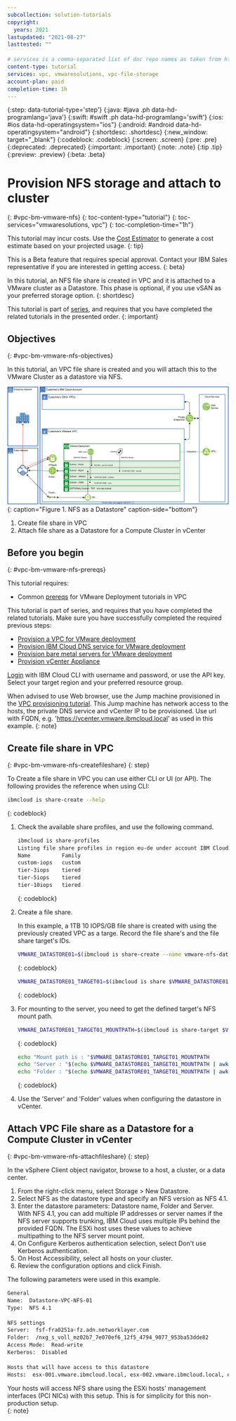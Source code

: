 ```yaml
---
subcollection: solution-tutorials
copyright:
  years: 2021
lastupdated: "2021-08-27"
lasttested: ""

# services is a comma-separated list of doc repo names as taken from https://github.ibm.com/cloud-docs/
content-type: tutorial
services: vpc, vmwaresolutions, vpc-file-storage
account-plan: paid
completion-time: 1h
---
```


{:step: data-tutorial-type='step'}
{:java: #java .ph data-hd-programlang='java'}
{:swift: #swift .ph data-hd-programlang='swift'}
{:ios: #ios data-hd-operatingsystem="ios"}
{:android: #android data-hd-operatingsystem="android"}
{:shortdesc: .shortdesc}
{:new_window: target="_blank"}
{:codeblock: .codeblock}
{:screen: .screen}
{:pre: .pre}
{:deprecated: .deprecated}
{:important: .important}
{:note: .note}
{:tip .tip}
{:preview: .preview}
{:beta: .beta}

# Provision NFS storage and attach to cluster
{: #vpc-bm-vmware-nfs}
{: toc-content-type="tutorial"}
{: toc-services="vmwaresolutions, vpc"}
{: toc-completion-time="1h"}

<!--##istutorial#-->
This tutorial may incur costs. Use the [Cost Estimator](https://{DomainName}/estimator/review) to generate a cost estimate based on your projected usage.
{: tip}
<!--#/istutorial#-->

This is a Beta feature that requires special approval. Contact your IBM Sales representative if you are interested in getting access.
{: beta}

In this tutorial, an NFS file share is created in VPC and it is attached to a VMware cluster as a Datastore. This phase is optional, if you use vSAN as your preferred storage option.
{: shortdesc}

This tutorial is part of [series](https://{DomainName}/docs/solution-tutorials?topic=solution-tutorials-vpc-bm-vmware#vpc-bm-vmware-objectives), and requires that you have completed the related tutorials in the presented order.
{: important}


## Objectives
{: #vpc-bm-vmware-nfs-objectives}

In this tutorial, an VPC file share is created and you will attach this to the VMware Cluster as a datastore via NFS.

![NFS as a Datastore](images/solution63-ryo-vmware-on-vpc-hidden/Self-Managed-Simple-20210813v1-VPC-nfs.svg "NFS as a Datastore"){: caption="Figure 1. NFS as a Datastore" caption-side="bottom"}

1. Create file share in VPC
2. Attach file share as a Datastore for a Compute Cluster in vCenter


## Before you begin
{: #vpc-bm-vmware-nfs-prereqs}

This tutorial requires:

* Common [prereqs](https://{DomainName}/docs/solution-tutorials?topic=solution-tutorials-vpc-bm-vmware#vpc-bm-vmware-prereqs) for VMware Deployment tutorials in VPC

This tutorial is part of series, and requires that you have completed the related tutorials. Make sure you have successfully completed the required previous steps:

* [Provision a VPC for VMware deployment](https://{DomainName}/docs/solution-tutorials?topic=solution-tutorials-vpc-bm-vmware-vpc#vpc-bm-vmware-vpc)
* [Provision IBM Cloud DNS service for VMware deployment](https://{DomainName}/docs/solution-tutorials?topic=solution-tutorials-vpc-bm-vmware-dns#vpc-bm-vmware-dns)
* [Provision bare metal servers for VMware deployment](https://{DomainName}/docs/solution-tutorials?topic=solution-tutorials-vpc-bm-vmware-bms#vpc-bm-vmware-bms)
* [Provision vCenter Appliance](https://{DomainName}/docs/solution-tutorials?topic=solution-tutorials-vpc-bm-vmware-vcenter#vpc-bm-vmware-vcenter)

[Login](https://{DomainName}/docs/cli?topic=cli-getting-started) with IBM Cloud CLI with username and password, or use the API key. Select your target region and your preferred resource group.

When advised to use Web browser, use the Jump machine provisioned in the [VPC provisioning tutorial](https://{DomainName}/docs/solution-tutorials?topic=solution-tutorials-vpc-bm-vmware-vpc#vpc-bm-vmware-vpc). This Jump machine has network access to the hosts, the private DNS service and vCenter IP to be provisioned. Use url with FQDN, e.g. 'https://vcenter.vmware.ibmcloud.local' as used in this example.
{: note}


## Create file share in VPC
{: #vpc-bm-vmware-nfs-createfileshare}
{: step}

To Create a file share in VPC you can use either CLI or UI (or API). The following provides the reference when using CLI:

```sh
ibmcloud is share-create --help
```
{: codeblock}


1. Check the available share profiles, and use the following command.

   ```sh
   ibmcloud is share-profiles
   Listing file share profiles in region eu-de under account IBM Cloud Acc as user xxx@yyy.com...
   Name          Family   
   custom-iops   custom   
   tier-3iops    tiered   
   tier-5iops    tiered
   tier-10iops   tiered 
   ```
   {: codeblock}

2. Create a file share.

   In this example, a 1TB 10 IOPS/GB file share is created with using the previously created VPC as a targe. Record the file share's and the file share target's IDs.

   ```sh
   VMWARE_DATASTORE01=$(ibmcloud is share-create --name vmware-nfs-datastore-01 --zone eu-de-1 --profile tier-10iops --size 1000 --targets '[{"name": "vmware-cluster-01", "vpc": {"id": "'$VMWARE_VPC'"}}]' --output json | jq -r .id)
   ```
   {: codeblock}
   
   ```sh
   VMWARE_DATASTORE01_TARGET01=$(ibmcloud is share $VMWARE_DATASTORE01 --output json | jq -r .targets[0].id)
   ```
   {: codeblock}

3. For mounting to the server, you need to get the defined target's NFS mount path.

   ```sh
   VMWARE_DATASTORE01_TARGET01_MOUNTPATH=$(ibmcloud is share-target $VMWARE_DATASTORE01 $VMWARE_DATASTORE01_TARGET01 --output json | jq -r .mount_path)
      ```
   {: codeblock}
   
   ```sh
   echo "Mount path is : "$VMWARE_DATASTORE01_TARGET01_MOUNTPATH
   echo "Server : "$(echo $VMWARE_DATASTORE01_TARGET01_MOUNTPATH | awk -F: '{print $1}')
   echo "Folder : "$(echo $VMWARE_DATASTORE01_TARGET01_MOUNTPATH | awk -F: '{print $2}')
   ```
   {: codeblock}

4. Use the 'Server' and 'Folder' values when configuring the datastore in vCenter.


## Attach VPC File share as a Datastore for a Compute Cluster in vCenter
{: #vpc-bm-vmware-nfs-attachfileshare}
{: step}

In the vSphere Client object navigator, browse to a host, a cluster, or a data center.

1. From the right-click menu, select Storage > New Datastore.
2. Select NFS as the datastore type and specify an NFS version as NFS 4.1.
3. Enter the datastore parameters: Datastore name, Folder and Server. With NFS 4.1, you can add multiple IP addresses or server names if the NFS server supports trunking, IBM Cloud uses multiple IPs behind the provided FQDN. The ESXi host uses these values to achieve multipathing to the NFS server mount point.
4. On Configure Kerberos authentication selection, select Don't use Kerberos authentication.
5. On Host Accessibility, select all hosts on your cluster.
6. Review the configuration options and click Finish.

The following parameters were used in this example.

```bash
General 
Name:  Datastore-VPC-NFS-01
Type:  NFS 4.1

NFS settings
Server:  fsf-fra0251a-fz.adn.networklayer.com
Folder:  /nxg_s_voll_mz02b7_7e070ef6_12f5_4794_9077_953ba53dde82
Access Mode:  Read-write
Kerberos:  Disabled

Hosts that will have access to this datastore
Hosts:  esx-001.vmware.ibmcloud.local, esx-002.vmware.ibmcloud.local, esx-003.vmware.ibmcloud.local 
```

Your hosts will access NFS share using the ESXi hosts' management interfaces (PCI NICs) with this setup. This is for simplicity for this non-production setup.  
{: note}
